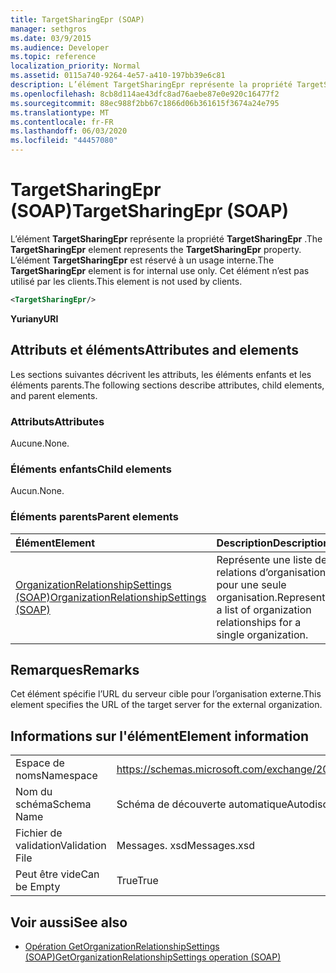```yaml
---
title: TargetSharingEpr (SOAP)
manager: sethgros
ms.date: 03/9/2015
ms.audience: Developer
ms.topic: reference
localization_priority: Normal
ms.assetid: 0115a740-9264-4e57-a410-197bb39e6c81
description: L’élément TargetSharingEpr représente la propriété TargetSharingEpr. L’élément TargetSharingEpr est réservé à un usage interne.
ms.openlocfilehash: 8cb8d114ae43dfc8ad76aebe87e0e920c16477f2
ms.sourcegitcommit: 88ec988f2bb67c1866d06b361615f3674a24e795
ms.translationtype: MT
ms.contentlocale: fr-FR
ms.lasthandoff: 06/03/2020
ms.locfileid: "44457080"
---
```

# <a name="targetsharingepr-soap"></a><span data-ttu-id="66379-104">TargetSharingEpr (SOAP)</span><span class="sxs-lookup"><span data-stu-id="66379-104">TargetSharingEpr (SOAP)</span></span>
 
<span data-ttu-id="66379-105">L’élément **TargetSharingEpr** représente la propriété **TargetSharingEpr** .</span><span class="sxs-lookup"><span data-stu-id="66379-105">The **TargetSharingEpr** element represents the **TargetSharingEpr** property.</span></span> <span data-ttu-id="66379-106">L’élément **TargetSharingEpr** est réservé à un usage interne.</span><span class="sxs-lookup"><span data-stu-id="66379-106">The **TargetSharingEpr** element is for internal use only.</span></span> <span data-ttu-id="66379-107">Cet élément n’est pas utilisé par les clients.</span><span class="sxs-lookup"><span data-stu-id="66379-107">This element is not used by clients.</span></span> 
  
```XML
<TargetSharingEpr/>
```

<span data-ttu-id="66379-108">**Yuri**</span><span class="sxs-lookup"><span data-stu-id="66379-108">**anyURI**</span></span>

## <a name="attributes-and-elements"></a><span data-ttu-id="66379-109">Attributs et éléments</span><span class="sxs-lookup"><span data-stu-id="66379-109">Attributes and elements</span></span>

<span data-ttu-id="66379-110">Les sections suivantes décrivent les attributs, les éléments enfants et les éléments parents.</span><span class="sxs-lookup"><span data-stu-id="66379-110">The following sections describe attributes, child elements, and parent elements.</span></span>
  
### <a name="attributes"></a><span data-ttu-id="66379-111">Attributs</span><span class="sxs-lookup"><span data-stu-id="66379-111">Attributes</span></span>

<span data-ttu-id="66379-112">Aucune.</span><span class="sxs-lookup"><span data-stu-id="66379-112">None.</span></span>
  
### <a name="child-elements"></a><span data-ttu-id="66379-113">Éléments enfants</span><span class="sxs-lookup"><span data-stu-id="66379-113">Child elements</span></span>

<span data-ttu-id="66379-114">Aucun.</span><span class="sxs-lookup"><span data-stu-id="66379-114">None.</span></span>
  
### <a name="parent-elements"></a><span data-ttu-id="66379-115">Éléments parents</span><span class="sxs-lookup"><span data-stu-id="66379-115">Parent elements</span></span>

|<span data-ttu-id="66379-116">**Élément**</span><span class="sxs-lookup"><span data-stu-id="66379-116">**Element**</span></span>|<span data-ttu-id="66379-117">**Description**</span><span class="sxs-lookup"><span data-stu-id="66379-117">**Description**</span></span>|
|:-----|:-----|
|[<span data-ttu-id="66379-118">OrganizationRelationshipSettings (SOAP)</span><span class="sxs-lookup"><span data-stu-id="66379-118">OrganizationRelationshipSettings (SOAP)</span></span>](organizationrelationshipsettings-soap.md) <br/> |<span data-ttu-id="66379-119">Représente une liste de relations d’organisation pour une seule organisation.</span><span class="sxs-lookup"><span data-stu-id="66379-119">Represents a list of organization relationships for a single organization.</span></span>  <br/> |
   
## <a name="remarks"></a><span data-ttu-id="66379-120">Remarques</span><span class="sxs-lookup"><span data-stu-id="66379-120">Remarks</span></span>

<span data-ttu-id="66379-121">Cet élément spécifie l’URL du serveur cible pour l’organisation externe.</span><span class="sxs-lookup"><span data-stu-id="66379-121">This element specifies the URL of the target server for the external organization.</span></span> 
  
## <a name="element-information"></a><span data-ttu-id="66379-122">Informations sur l'élément</span><span class="sxs-lookup"><span data-stu-id="66379-122">Element information</span></span>

|||
|:-----|:-----|
|<span data-ttu-id="66379-123">Espace de noms</span><span class="sxs-lookup"><span data-stu-id="66379-123">Namespace</span></span>  <br/> |https://schemas.microsoft.com/exchange/2010/Autodiscover  <br/> |
|<span data-ttu-id="66379-124">Nom du schéma</span><span class="sxs-lookup"><span data-stu-id="66379-124">Schema Name</span></span>  <br/> |<span data-ttu-id="66379-125">Schéma de découverte automatique</span><span class="sxs-lookup"><span data-stu-id="66379-125">Autodiscover schema</span></span>  <br/> |
|<span data-ttu-id="66379-126">Fichier de validation</span><span class="sxs-lookup"><span data-stu-id="66379-126">Validation File</span></span>  <br/> |<span data-ttu-id="66379-127">Messages. xsd</span><span class="sxs-lookup"><span data-stu-id="66379-127">Messages.xsd</span></span>  <br/> |
|<span data-ttu-id="66379-128">Peut être vide</span><span class="sxs-lookup"><span data-stu-id="66379-128">Can be Empty</span></span>  <br/> |<span data-ttu-id="66379-129">True</span><span class="sxs-lookup"><span data-stu-id="66379-129">True</span></span>  <br/> |
   
## <a name="see-also"></a><span data-ttu-id="66379-130">Voir aussi</span><span class="sxs-lookup"><span data-stu-id="66379-130">See also</span></span>

- [<span data-ttu-id="66379-131">Opération GetOrganizationRelationshipSettings (SOAP)</span><span class="sxs-lookup"><span data-stu-id="66379-131">GetOrganizationRelationshipSettings operation (SOAP)</span></span>](getorganizationrelationshipsettings-operation-soap.md)

